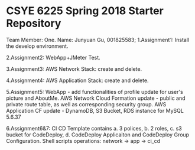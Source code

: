 # CSYE 6225 Spring 2018 Starter Repository
Team Member: One.
Name: Junyuan Gu, 001825583;
1.Assignment1: Install the develop environment.

2.Assignment2: WebApp+JMeter Test.

3.Assignment3: AWS Network Stack: create and delete.

4.Assignment4: AWS Application Stack: create and delete.

5.Assignment5: WebApp - add functionalities of profile update for user's picture and AboutMe.
			   AWS Network Cloud Formation update - public and private route table, as well as corresponding security group.
			   AWS Application CF update - DynamoDB, S3 Bucket, RDS instance for MySQL 5.6.37

6.Assignment6&7: CI CD Template contains a. 3 polices, b. 2 roles, c. s3 bucket for CodeDeploy, d. CodeDeploy Applicaiton and CodeDeploy Group Configuration.
	Shell scripts operations: network -> app -> ci_cd


